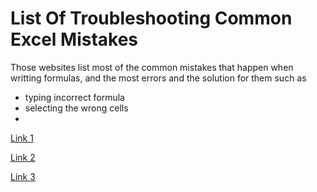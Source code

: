 # List Of Troubleshooting Common Excel Mistakes

Those websites list most of the common mistakes that happen when writting formulas,
and the most errors and the solution for them such as
- typing incorrect formula
- selecting the wrong cells
- 

[Link 1](https://www.goskills.com/Excel/Resources/Excel-errors#:~:text=Common%20Excel%20errors%20include%20%23DIV,Evaluate%20Formula%20and%20Error%20Checking.)

[Link 2](https://www.myonlinetraininghub.com/10-common-excel-mistakes-to-avoid)

[Link 3](https://www.myexcelonline.com/blog/top-20-common-excel-problems-solved/)
